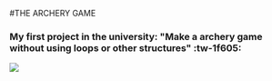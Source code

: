 #THE ARCHERY GAME

### My first project in the university: "Make a archery game without using loops or other structures" :tw-1f605:

![](https://r.resimlink.com/tcuZw.png)

